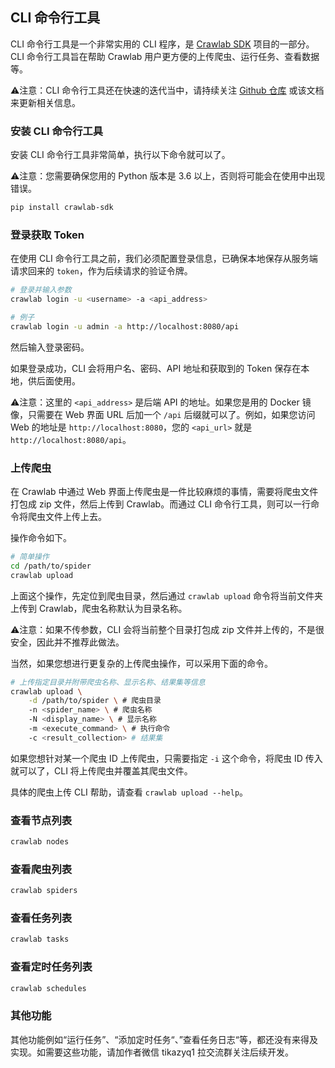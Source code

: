 ## CLI 命令行工具

CLI 命令行工具是一个非常实用的 CLI 程序，是 [Crawlab SDK](https://github.com/crawlab-team/crawlab-sdk) 项目的一部分。CLI 命令行工具旨在帮助 Crawlab 用户更方便的上传爬虫、运行任务、查看数据等。

⚠️注意：CLI 命令行工具还在快速的迭代当中，请持续关注 [Github 仓库](https://github.com/crawlab-team/crawlab-sdk) 或该文档来更新相关信息。

### 安装 CLI 命令行工具

安装 CLI 命令行工具非常简单，执行以下命令就可以了。

⚠️注意：您需要确保您用的 Python 版本是 3.6 以上，否则将可能会在使用中出现错误。

```bash
pip install crawlab-sdk
```

### 登录获取 Token

在使用 CLI 命令行工具之前，我们必须配置登录信息，已确保本地保存从服务端请求回来的 `token`，作为后续请求的验证令牌。

```bash
# 登录并输入参数
crawlab login -u <username> -a <api_address>

# 例子
crawlab login -u admin -a http://localhost:8080/api
```

然后输入登录密码。

如果登录成功，CLI 会将用户名、密码、API 地址和获取到的 Token 保存在本地，供后面使用。

⚠️注意：这里的 `<api_address>` 是后端 API 的地址。如果您是用的 Docker 镜像，只需要在 Web 界面 URL 后加一个 `/api` 后缀就可以了。例如，如果您访问 Web 的地址是 `http://localhost:8080`，您的 `<api_url>` 就是 `http://localhost:8080/api`。

### 上传爬虫

在 Crawlab 中通过 Web 界面上传爬虫是一件比较麻烦的事情，需要将爬虫文件打包成 zip 文件，然后上传到 Crawlab。而通过 CLI 命令行工具，则可以一行命令将爬虫文件上传上去。

操作命令如下。

```bash
# 简单操作
cd /path/to/spider
crawlab upload
```

上面这个操作，先定位到爬虫目录，然后通过 `crawlab upload` 命令将当前文件夹上传到 Crawlab，爬虫名称默认为目录名称。

⚠️注意：如果不传参数，CLI 会将当前整个目录打包成 zip 文件并上传的，不是很安全，因此并不推荐此做法。

当然，如果您想进行更复杂的上传爬虫操作，可以采用下面的命令。

```bash
# 上传指定目录并附带爬虫名称、显示名称、结果集等信息
crawlab upload \
    -d /path/to/spider \ # 爬虫目录
    -n <spider_name> \ # 爬虫名称
    -N <display_name> \ # 显示名称
    -m <execute_command> \ # 执行命令
    -c <result_collection> # 结果集
```

如果您想针对某一个爬虫 ID 上传爬虫，只需要指定 `-i` 这个命令，将爬虫 ID 传入就可以了，CLI 将上传爬虫并覆盖其爬虫文件。

具体的爬虫上传 CLI 帮助，请查看 `crawlab upload --help`。

### 查看节点列表

```bash
crawlab nodes
```

### 查看爬虫列表

```bash
crawlab spiders
```

### 查看任务列表

```bash
crawlab tasks
```

### 查看定时任务列表

```bash
crawlab schedules
```

### 其他功能

其他功能例如“运行任务”、“添加定时任务“、”查看任务日志“等，都还没有来得及实现。如需要这些功能，请加作者微信 tikazyq1 拉交流群关注后续开发。